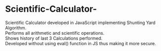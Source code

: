 # Scientific-Calculator-
Scientific Calculator developed in JavaScript implementing Shunting Yard Algorithm. <br>
Performs all arithmetic and scientific operations. <br>
Shows history of last 3 Calculations performed. <br>
Developed without using eval() function in JS thus making it more secure.

